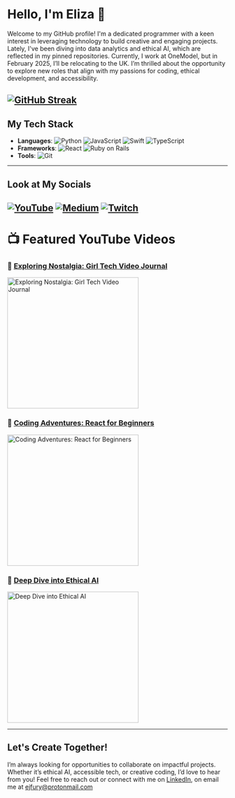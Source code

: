 # Hello, I'm Eliza 👋


Welcome to my GitHub profile! I'm a dedicated programmer with a keen interest in leveraging technology to build creative and engaging projects. Lately, I've been diving into data analytics and ethical AI, which are reflected in my pinned repositories. Currently, I work at OneModel, but in February 2025, I’ll be relocating to the UK. I’m thrilled about the opportunity to explore new roles that align with my passions for coding, ethical development, and accessibility.

[![GitHub Streak](https://streak-stats.demolab.com/?user=Efury1)](https://git.io/streak-stats)
---

## My Tech Stack

- **Languages**: ![Python](https://img.shields.io/badge/-Python-3776AB?logo=python&logoColor=white) ![JavaScript](https://img.shields.io/badge/-JavaScript-F7DF1E?logo=javascript&logoColor=white) ![Swift](https://img.shields.io/badge/-Swift-FA7343?logo=swift&logoColor=white) ![TypeScript](https://img.shields.io/badge/-TypeScript-3178C6?logo=typescript&logoColor=white)
- **Frameworks**: ![React](https://img.shields.io/badge/-React-61DAFB?logo=react&logoColor=white) ![Ruby on Rails](https://img.shields.io/badge/-Ruby_on_Rails-CC0000?logo=rubyonrails&logoColor=white)
- **Tools**: ![Git](https://img.shields.io/badge/-Git-F05032?logo=git&logoColor=white)

---

## Look at My Socials

[![YouTube](https://img.shields.io/badge/YouTube-Channel-FF0000?logo=youtube&logoColor=white)](https://www.youtube.com/channel/UCCwlIqh6VjXceir9BHMl_YQ)
[![Medium](https://img.shields.io/badge/Medium-Blog-12100E?logo=medium&logoColor=white)](https://medium.com/@girlchronicallyonline)
[![Twitch](https://img.shields.io/badge/-Twitch-9146FF?logo=twitch&logoColor=white)](https://www.twitch.tv/girlchronicallyonline)
---

# 📺 Featured YouTube Videos

### 🎥 [Exploring Nostalgia: Girl Tech Video Journal](https://www.youtube.com/watch?v=N73EDqPEJTw&t=3s)
<a href="https://www.youtube.com/watch?v=N73EDqPEJTw&t=3s">
  <img src="https://img.youtube.com/vi/N73EDqPEJTw/0.jpg" alt="Exploring Nostalgia: Girl Tech Video Journal" width="300">
</a>


### 🎥 [Coding Adventures: React for Beginners](https://www.youtube.com/watch?v=acHNolwi39s&t=7s)
<a href="https://www.youtube.com/watch?v=acHNolwi39s&t=7s">
  <img src="https://img.youtube.com/vi/acHNolwi39s/0.jpg" alt="Coding Adventures: React for Beginners" width="300">
</a>


### 🎥 [Deep Dive into Ethical AI](https://www.youtube.com/watch?v=hdtDpbHnw38&t=333s)
<a href="https://www.youtube.com/watch?v=hdtDpbHnw38&t=333s">
  <img src="https://img.youtube.com/vi/hdtDpbHnw38/0.jpg" alt="Deep Dive into Ethical AI" width="300">
</a>

---


## Let's Create Together!
I’m always looking for opportunities to collaborate on impactful projects. Whether it’s ethical AI, accessible tech, or creative coding, I’d love to hear from you! Feel free to reach out or connect with me on [LinkedIn](https://www.linkedin.com/in/eliza-fury-3004b3110/), on email me at [ejfury@protonmail.com](mailto:ejfury@protonmail.com)


